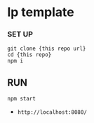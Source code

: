 lp template
====



### SET UP

```
git clone {this repo url}
cd {this repo}
npm i
```

## RUN


```
npm start
```

- `http://localhost:8080/`
